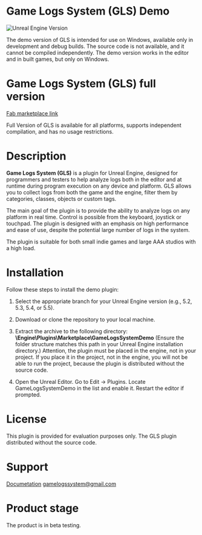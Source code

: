 # Game Logs System (GLS) Demo
![Unreal Engine Version](https://img.shields.io/badge/UE-5.2%20%7C%205.3%20%7C%205.4%20%7C%205.5-blue)

The demo version of GLS is intended for use on Windows, available only in development and debug builds. The source code is not available, and it cannot be compiled independently. The demo version works in the editor and in built games, but only on Windows.

# Game Logs System (GLS) full version
[Fab marketplace link](https://fab.com/s/43bbed079742)

Full Version of GLS is available for all platforms, supports independent compilation, and has no usage restrictions.

# Description
**Game Logs System (GLS)** is a plugin for Unreal Engine, designed for programmers and testers to help analyze logs both in the editor and at runtime during program execution on any device and platform. GLS allows you to collect logs from both the game and the engine, filter them by categories, classes, objects or custom tags.

The main goal of the plugin is to provide the ability to analyze logs on any platform in real time. Control is possible from the keyboard, joystick or touchpad.
The plugin is designed with an emphasis on high performance and ease of use, despite the potential large number of logs in the system.

The plugin is suitable for both small indie games and large AAA studios with a high load.

# Installation
Follow these steps to install the demo plugin:

1. Select the appropriate branch for your Unreal Engine version (e.g., 5.2, 5.3, 5.4, or 5.5).

2. Download or clone the repository to your local machine.

3. Extract the archive to the following directory:
**\Engine\Plugins\Marketplace\GameLogsSystemDemo**
(Ensure the folder structure matches this path in your Unreal Engine installation directory.)
Attention, the plugin must be placed in the engine, not in your project. If you place it in the project, not in the engine, you will not be able to run the project, because the plugin is distributed without the source code.

4. Open the Unreal Editor.
Go to Edit -> Plugins.
Locate GameLogsSystemDemo in the list and enable it.
Restart the editor if prompted.

# License
This plugin is provided for evaluation purposes only. The GLS plugin distributed without the source code.

# Support
[Documetation](https://fergius-engineering.gitbook.io/gamelogssystem)
[gamelogssystem@gmail.com](gamelogssystem@gmail.com)

# Product stage
The product is in beta testing.